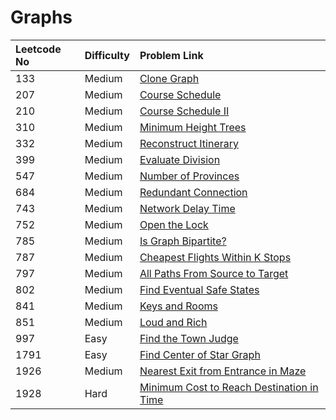 # Graphs

| Leetcode No | Difficulty | Problem Link |
| :--- | :--- | :--- |
| 133 | Medium | [Clone Graph](../difficulty-based-problem-index/leetcode-medium/leetcode-133-clone-graph.md) |
| 207 | Medium | [Course Schedule](../difficulty-based-problem-index/leetcode-medium/leetcode-207-course-schedule.md) |
| 210 | Medium | [Course Schedule II](../difficulty-based-problem-index/leetcode-medium/leetcode-210-course-schedule-ii.md) |
| 310 | Medium | [Minimum Height Trees](../difficulty-based-problem-index/leetcode-medium/leetcode-310-minimum-height-trees.md) |
| 332 | Medium | [Reconstruct Itinerary](../difficulty-based-problem-index/leetcode-medium/leetcode-332-reconstruct-itinerary.md) |
| 399 | Medium | [Evaluate Division](../difficulty-based-problem-index/leetcode-medium/leetcode-399-evaluate-division.md) |
| 547 | Medium | [Number of Provinces](../difficulty-based-problem-index/leetcode-medium/leetcode-547-number-of-provinces.md) |
| 684 | Medium | [Redundant Connection](../difficulty-based-problem-index/leetcode-medium/leetcode-684-redundant-connection.md) |
| 743 | Medium | [Network Delay Time](../difficulty-based-problem-index/leetcode-medium/leetcode-743-network-delay-time.md) |
| 752 | Medium | [Open the Lock](../difficulty-based-problem-index/leetcode-medium/leetcode-752-open-the-lock.md) |
| 785 | Medium | [Is Graph Bipartite?](../difficulty-based-problem-index/leetcode-medium/leetcode-785-is-graph-bipartite.md) |
| 787 | Medium | [Cheapest Flights Within K Stops](../difficulty-based-problem-index/leetcode-medium/leetcode-787-cheapest-flights-within-k-stops.md) |
| 797 | Medium | [All Paths From Source to Target](../difficulty-based-problem-index/leetcode-medium/leetcode-797-all-paths-from-source-to-target.md) |
| 802 | Medium | [Find Eventual Safe States](../difficulty-based-problem-index/leetcode-medium/leetcode-802-find-eventual-safe-states.md) |
| 841 | Medium | [Keys and Rooms](../difficulty-based-problem-index/leetcode-medium/leetcode-841-keys-and-rooms.md) |
| 851 | Medium | [Loud and Rich](../difficulty-based-problem-index/leetcode-medium/leetcode-851-loud-and-rich.md) |
| 997 | Easy | [Find the Town Judge](../difficulty-based-problem-index/leetcode-easy/leetcode-997-find-the-town-judge.md) |
| 1791 | Easy | [Find Center of Star Graph](../difficulty-based-problem-index/leetcode-easy/leetcode-1791-find-center-of-star-graph.md) |
| 1926 | Medium | [Nearest Exit from Entrance in Maze](../difficulty-based-problem-index/leetcode-medium/leetcode-1926-nearest-exit-from-entrance-in-maze.md) |
| 1928 | Hard | [Minimum Cost to Reach Destination in Time](../difficulty-based-problem-index/leetcode-hard/leetcode-1928-minimum-cost-to-reach-destination-in-time.md) |

